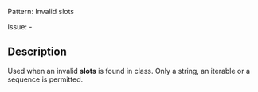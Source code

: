 Pattern: Invalid slots

Issue: -

## Description

Used when an invalid __slots__ is found in class. Only a string, an iterable or a sequence is permitted.